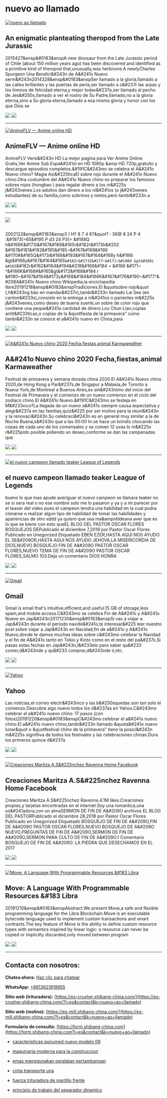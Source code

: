 # nuevo ao llamado

<a href="https://swt.shibang-china.com/?l=es&img&k=nuevo+ao+llamado" target="_blank">![nuevo ao llamado](http://static.shibang-china.com/all-800x300/269.jpg)</a>

## An enigmatic planteating theropod from the Late Jurassic
2015427&ensp&#0183&enspA new dinosaur from the Late Jurassic period of Chile (about 150 million years ago) has been discovered and identified as a primitive kind of theropod that,unusually,was herbivore.A newlyCharles Spurgeon Una Bendici&#243n de A&#241o Nuevo serm&#243n2014328&ensp&#0183&enspSer llamado a la gloria,llamado a las calles brillantes y las puertas de perla,ser llamado a o&#237r las arpas y los himnos de felicidad eterna,y mejor todav&#237a,ser llamado al pecho de Jes&#250s,llamado a ver el rostro de Su Padre,llamado,no a la gloria eterna,sino a Su gloria eterna,llamado a esa misma gloria y honor con los que Dios se


<a href="https://whatsapp.shibangsoft.com/WhatsApp.php" target="_blank" title="WhatsApp">![](http://static.shibang-china.com/icon/whatsapp.png)</a> <a href="https://swt.shibang-china.com/?l=es&icon&k=nuevo+ao+llamado" target="_blank">![](http://static.shibang-china.com/icon/chat-es.png)</a>

---

<a href="https://swt.shibang-china.com/?l=es&img&k=nuevo+ao+llamado" target="_blank">![AnimeFLV — Anime online HD](http://static.shibang-china.com/all-800x300/1445.jpg)</a>

## AnimeFLV — Anime online HD
AnimeFLV Versi&#243n HD La mejor pagina para Ver Anime Online Gratis,Ver Anime Sub Espa&#241ol en HD 1080p &amp HD 720p,gratuito y descargue episodios completos.&#191C&#243mo se celebra el A&#241o Nuevo chino? Magia Asi&#225ticaEl sobre rojo durante el A&#241o Nuevo chino.Otra costumbre del A&#241o Nuevo chino es preparar los famosos sobres rojos (hongbao ) para regalar dinero a los m&#225s j&#243venes.Los adultos dan dinero a los ni&#241os (o j&#243venes estudiantes) de su familia,como sobrinos y nietos,pero tambi&#233n a


<a href="https://whatsapp.shibangsoft.com/WhatsApp.php" target="_blank" title="WhatsApp">![](http://static.shibang-china.com/icon/whatsapp.png)</a> <a href="https://swt.shibang-china.com/?l=es&icon&k=nuevo+ao+llamado" target="_blank">![](http://static.shibang-china.com/icon/chat-es.png)</a>

---

<a href="https://swt.shibang-china.com/?l=es&img&k=nuevo+ao+llamado" target="_blank">![](http://static.shibang-china.com/all-800x300/379.jpg)</a>

## 
2002122&ensp&#0183&ensp3 ( H? 8 7 4 6?&quot? : 36@ 8 24 P 4 :&#1973(=65&#195 P d3 24 P3(= &#188Q h&#166K&#173i&#167&#169&#165r&#182r&#173h&#202 &#167&#181&#182&#195&#185 r&#167&#169&#186 &#170#&#165Q&#173i&#168&#193&#167&#164&#168y h&#166i &gt&#168y&#167&#164&#165`&#182r&#173Z&#177~&#171~&#180d &gt&#168i &#165`&#182r&#162&#164&#194&#218&#168&#184 ~ &#168 &#171~ ^&#166K&#168#&#165&gt&#172&#168&#184 r &#180~&#167&#164&#173y&#168&#184&#166K&#167&#176&#190~&#177^&#208A&#241o Nuevo chino Wikipedia,la enciclopedia libre20191218&ensp&#0183&enspTradiciones.El &quotsobre rojo&quot (,h&#243ng bāo en mandar&#237n),tambi&#233n llamado Lai See (en canton&#233s),consiste en la entrega a ni&#241os o parientes m&#225s j&#243venes,como deseo de buena suerte,un sobre de color rojo que contiene una peque&#241a cantidad de dinero.Los Chun Lian,coplas antit&#233ticas,o coplas de la &quotfiesta de la primavera" como tambi&#233n se conoce el a&#241o nuevo en China,para


<a href="https://whatsapp.shibangsoft.com/WhatsApp.php" target="_blank" title="WhatsApp">![](http://static.shibang-china.com/icon/whatsapp.png)</a> <a href="https://swt.shibang-china.com/?l=es&icon&k=nuevo+ao+llamado" target="_blank">![](http://static.shibang-china.com/icon/chat-es.png)</a>

---

<a href="https://swt.shibang-china.com/?l=es&img&k=nuevo+ao+llamado" target="_blank">![A&#241o Nuevo chino 2020 Fecha,fiestas,animal Karmaweather](http://static.shibang-china.com/all-800x300/142.jpg)</a>

## A&#241o Nuevo chino 2020 Fecha,fiestas,animal Karmaweather
Festival de primavera y semana dorada china 2020.El A&#241o Nuevo chino 2020,de Hong Kong a Par&#237s,de Singapur a Malasia,de Toronto a Nueva York,de Montreal a Buenos Aires,es sin&#243nimo del inicio del Festival de Primavera y el comienzo de un nuevo comienzo en el ciclo del zodiaco chino.El A&#241o Nuevo.&#191C&#243mo se festeja en M&#233xico?La llegada de un nuevo a&#241o siempre causa expectativa y alegr&#237a en las familias,quiz&#225 por ser motivo para la reuni&#243n y la renovaci&#243n.Su celebraci&#243n es en general muy similar a la de Noche Buena,s&#243lo que a las 00:00 hr.se hace un brindis chocando las copas de cada uno de los comensales y se comen 12 uvas lo m&#225s r&#225pido posible pidiendo un deseo,conforme se dan las campanadas que


<a href="https://whatsapp.shibangsoft.com/WhatsApp.php" target="_blank" title="WhatsApp">![](http://static.shibang-china.com/icon/whatsapp.png)</a> <a href="https://swt.shibang-china.com/?l=es&icon&k=nuevo+ao+llamado" target="_blank">![](http://static.shibang-china.com/icon/chat-es.png)</a>

---

<a href="https://swt.shibang-china.com/?l=es&img&k=nuevo+ao+llamado" target="_blank">![el nuevo campeon llamado teaker League of Legends](http://static.shibang-china.com/all-800x300/557.jpg)</a>

## el nuevo campeon llamado teaker League of Legends
bueno lo que mas apude averiguar el nuevo campeon se llamara teaker no se si sera real o no ese nombre solo me lo pasaron y ya y a mi parecer por el teaser del video pues el campeon tendra una habilidad en la cual podra clonarse o realizar algun tipo de habilidad de tomar las habilidades y apariencias de otro xddd ya quiero que sea ma&ampntildeana aver que es lo que se biene con esto queEL BLOG DEL PASTOR OSCAR FLORES BOSQUEJOS DEPublicado el diciembre 7,2019 por Pastor Oscar Flores Publicado en Unegorized Etiquetado EBEN EZER,HASTA AQUI NOS AYUDO EL SE&#209OR,HASTA AQUI NOS AYUDO JEHOVA,LA MISERICORDIA DE DIOS,NUEVO BOSQUEJO FIN DE A&#209O PASTOR OSCAR FLORES,NUEVO TEMA DE FIN DE A&#209O PASTOR OSCAR FLORES,SALMO 103.Deja un comentario DIOS HONRA


<a href="https://whatsapp.shibangsoft.com/WhatsApp.php" target="_blank" title="WhatsApp">![](http://static.shibang-china.com/icon/whatsapp.png)</a> <a href="https://swt.shibang-china.com/?l=es&icon&k=nuevo+ao+llamado" target="_blank">![](http://static.shibang-china.com/icon/chat-es.png)</a>

---

<a href="https://swt.shibang-china.com/?l=es&img&k=nuevo+ao+llamado" target="_blank">![Gmail](http://static.shibang-china.com/all-800x300/27.jpg)</a>

## Gmail
Gmail is email that's intuitive,efficient,and useful.15 GB of storage,less spam,and mobile access.C&#243mo se celebra Fin de A&#241o y A&#241o Nuevo en Jap&#243n20171230&ensp&#0183&enspSi vas a viajar a Jap&#243n durante el periodo navide&#241o,te interesar&#225 leer nuestro post sobre viajar a Jap&#243n en Navidad,fin de a&#241o y A&#241o Nuevo,donde te damos muchas ideas sobre c&#243mo celebrar la Navidad y el fin de A&#241o tanto en Tokio y Kioto como en el resto del pa&#237s.Si pasas estas fechas en Jap&#243n,l&#233elo para saber qu&#233 comer,d&#243nde y qu&#233 comprar,d&#243nde ir,etc.


<a href="https://whatsapp.shibangsoft.com/WhatsApp.php" target="_blank" title="WhatsApp">![](http://static.shibang-china.com/icon/whatsapp.png)</a> <a href="https://swt.shibang-china.com/?l=es&icon&k=nuevo+ao+llamado" target="_blank">![](http://static.shibang-china.com/icon/chat-es.png)</a>

---

<a href="https://swt.shibang-china.com/?l=es&img&k=nuevo+ao+llamado" target="_blank">![Yahoo](http://static.shibang-china.com/all-800x300/1363.jpg)</a>

## Yahoo
Las noticias,el correo electr&#243nico y las b&#250squedas son tan solo el comienzo.Descubre algo nuevo todos los d&#237as en Yahoo.C&#243mo celebrar el a&#241o nuevo chino: 17 pasos (con fotos)20191220&ensp&#0183&enspC&#243mo celebrar el a&#241o nuevo chino.El a&#241o nuevo chino,tambi&#233n llamado &quota&#241o nuevo lunar&quot o &quotfestival chino de la primavera" tiene la posici&#243n m&#225s signifiiva de todos los festivales y las celebraciones chinas.Dura los primeros quince d&#237a


<a href="https://whatsapp.shibangsoft.com/WhatsApp.php" target="_blank" title="WhatsApp">![](http://static.shibang-china.com/icon/whatsapp.png)</a> <a href="https://swt.shibang-china.com/?l=es&icon&k=nuevo+ao+llamado" target="_blank">![](http://static.shibang-china.com/icon/chat-es.png)</a>

---

<a href="https://swt.shibang-china.com/?l=es&img&k=nuevo+ao+llamado" target="_blank">![Creaciones Maritza A.S&#225nchez Ravenna Home Facebook](http://static.shibang-china.com/all-800x300/1161.jpg)</a>

## Creaciones Maritza A.S&#225nchez Ravenna Home Facebook
Creaciones Maritza A.S&#225nchez Ravenna.4.1M likes.Creaciones propias,y tarjetas encontradas en el internet.Soy una romantica,una so&#241adora,con un almaSERMON DE FIN DE A&#209O archivos EL BLOG DEL PASTORPublicado el diciembre 28,2018 por Pastor Oscar Flores Publicado en Unegorized Etiquetado BOSQUEJO DE FIN DE A&#209O,FIN DE A&#209O PASTOR OSCAR FLORES,NUEVO BOSQUEJO DE A&#209O NUEVO,PREGUNTAS DE FIN DE A&#209O,SERMON DE FIN DE A&#209O,SERMON PARA CULTO DE FIN DE A&#209O.1 Comentario BOSQUEJO DE FIN DE A&#209O: LA PIEDRA QUE DESECHAMOS EN EL 2017


<a href="https://whatsapp.shibangsoft.com/WhatsApp.php" target="_blank" title="WhatsApp">![](http://static.shibang-china.com/icon/whatsapp.png)</a> <a href="https://swt.shibang-china.com/?l=es&icon&k=nuevo+ao+llamado" target="_blank">![](http://static.shibang-china.com/icon/chat-es.png)</a>

---

<a href="https://swt.shibang-china.com/?l=es&img&k=nuevo+ao+llamado" target="_blank">![Move: A Language With Programmable Resources &#183 Libra](http://static.shibang-china.com/all-800x300/120.jpg)</a>

## Move: A Language With Programmable Resources &#183 Libra
20191210&ensp&#0183&enspAbstract.We present Move,a safe and flexible programming language for the Libra Blockchain.Move is an executable bytecode language used to implement custom transactions and smart contracts.The key feature of Move is the ability to define custom resource types with semantics inspired by linear logic: a resource can never be copied or implicitly discarded,only moved between program

<a href="https://whatsapp.shibangsoft.com/WhatsApp.php" target="_blank" title="WhatsApp">![](http://static.shibang-china.com/icon/whatsapp.png)</a> <a href="https://swt.shibang-china.com/?l=es&icon&k=nuevo+ao+llamado" target="_blank">![](http://static.shibang-china.com/icon/chat-es.png)</a>

---
## Contacta con nosotros:

**Chatea ahora:** [Haz clic para chatear](https://swt.shibang-china.com?l=es&contact&k=nuevo+ao+llamado)

**WhatsApp:**  [+8613621919955](https://whatsapp.shibangsoft.com/WhatsApp.php)

**Sitio web (trituradora):** [https://es-crusher.shibang-china.com/](https://es-crusher.shibang-china.com/?l=es&contact&k=nuevo+ao+llamado)

**Sitio web (molino):** [https://es-mill.shibang-china.com/](https://es-mill.shibang-china.com/?l=es&contact&k=nuevo+ao+llamado)

**Formulario de consulta:** [https://form.shibang-china.com](https://form.shibang-china.com?l=es&contact&k=nuevo+ao+llamado)

* [caracteristicas quirumed nuevo modelo 09](../91/caracteristicas%20quirumed%20nuevo%20modelo%2009.md)

* [maquinaria moderna para la construccion](../85/maquinaria%20moderna%20para%20la%20construccion.md)

* [emas menggunakan peralatan pertambangan](../88/emas%20menggunakan%20peralatan%20pertambangan.md)

* [cinta transporte una](../81/cinta%20transporte%20una.md)

* [fuerza trituradora de martillo frente](../95/fuerza%20trituradora%20de%20martillo%20frente.md)

* [principio de trabajo del separador dinamico](../91/principio%20de%20trabajo%20del%20separador%20dinamico.md)